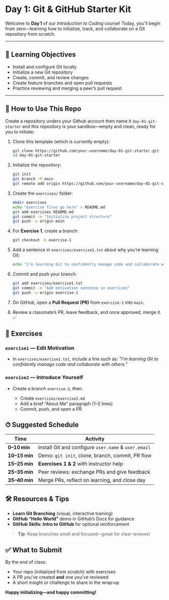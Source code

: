# Day 1: Git & GitHub Starter Kit

Welcome to **Day 1** of our *Introduction to Coding* course! Today, you'll begin from zero—learning how to initialize, track, and collaborate on a Git repository from scratch.

---

## 🎯 Learning Objectives

- Install and configure Git locally  
- Initialize a new Git repository  
- Create, commit, and review changes  
- Create feature branches and open pull requests  
- Practice reviewing and merging a peer’s pull request

---

## 🚀 How to Use This Repo

Create a repository unders your Github account then name it `day-01-git-starter` and this repository is your sandbox—empty and clean, ready for you to initiate:

1. Clone this template (which is currently empty):
   ```bash
   git clone https://github.com/your-username/day-01-git-starter.git
   cd day-01-git-starter
   ```

2. Initialize the repository:

   ```bash
   git init
   git branch -M main
   git remote add origin https://github.com/your-username/day-01-git-starter.git
   ```
3. Create the `exercises/` folder:

   ```bash
   mkdir exercises
   echo "Exercise files go here" > README.md
   git add exercises README.md
   git commit -m "Initialize project structure"
   git push -u origin main
   ```
4. For **Exercise 1**, create a branch:

   ```bash
   git checkout -b exercise-1
   ```
5. Add a sentence in `exercises/exercise1.txt` about why you’re learning Git:

   ```bash
   echo "I'm learning Git to confidently manage code and collaborate with others." > exercises/exercise1.txt
   ```
6. Commit and push your branch:

   ```bash
   git add exercises/exercise1.txt
   git commit -m "Add motivation sentence in exercise1"
   git push -u origin exercise-1
   ```
7. On GitHub, open a **Pull Request (PR)** from `exercise-1` into `main`.
8. Review a classmate’s PR, leave feedback, and once approved, merge it. ✅



## 🧩 Exercises

### `exercise1` — Edit Motivation

* In `exercises/exercise1.txt`, include a line such as:
  *"I'm learning Git to confidently manage code and collaborate with others."*

### `exercise2` — Introduce Yourself

* Create a branch `exercise-2`, then:

  * Create `exercises/exercise2.md`
  * Add a brief “About Me” paragraph (1–2 lines)
  * Commit, push, and open a PR



## ⏱ Suggested Schedule

| Time          | Activity                                             |
| ------------- | ---------------------------------------------------- |
| **0–10 min**  | Install Git and configure `user.name` & `user.email` |
| **10–15 min** | Demo: `git init`, clone, branch, commit, PR flow     |
| **15–25 min** | **Exercises 1 & 2** with instructor help             |
| **25–35 min** | Peer reviews: exchange PRs and give feedback         |
| **35–40 min** | Merge PRs, reflect on learning, and close day        |



## 🛠 Resources & Tips

* **Learn Git Branching** (visual, interactive training)
* **GitHub “Hello World”** demo in GitHub’s Docs for guidance
* **GitHub Skills: Intro to GitHub** for optional reinforcement

> **Tip**: Keep branches small and focused—great for clear reviews!



## ✅ What to Submit

By the end of class:

* Your repo (initialized from scratch) with exercises
* A PR you've created **and** one you've reviewed
* A short insight or challenge to share in the wrap‑up



**Happy initializing—and happy committing!**
